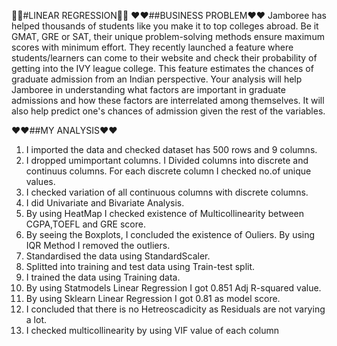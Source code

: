 🎈🎈#LINEAR REGRESSION🎈🎈
❤️❤️##BUSINESS PROBLEM❤️❤️
  Jamboree has helped thousands of students like you make it to top colleges abroad. Be it GMAT, GRE or SAT, their unique problem-solving methods ensure maximum scores with minimum effort.
  They recently launched a feature where students/learners can come to their website and check their probability of getting into the IVY league college. This feature estimates the chances of graduate admission from an Indian perspective.
  Your analysis will help Jamboree in understanding what factors are important in graduate admissions and how these factors are interrelated among themselves. It will also help predict one's chances of admission given the rest of the variables.

❤️❤️##MY ANALYSIS❤️❤️
1. I imported the data and checked dataset has 500 rows and 9 columns.
2. I dropped umimportant columns. I Divided columns into discrete and continuus columns. For each discrete column I checked no.of unique values.
3. I checked variation of all continuous columns with discrete columns.
4. I did Univariate and Bivariate Analysis.
5. By using HeatMap I checked existence of Multicollinearity between CGPA,TOEFL and GRE score.
6. By seeing the Boxplots, I concluded the existence of Ouliers. By using IQR Method I removed the outliers.
7. Standardised the data using StandardScaler.
8. Splitted into training and test data using Train-test split.
9. I trained the data using Training data.
10. By using Statmodels Linear Regression I got 0.851 Adj R-squared value.
11. By using Sklearn Linear Regression I got 0.81 as model score.
12. I concluded that there is no Hetreoscadicity as Residuals are not varying a lot.
13. I checked multicollinearity by using VIF value of each column

